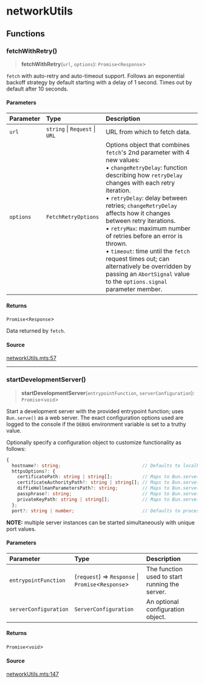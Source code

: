 # networkUtils

## Functions

### fetchWithRetry()

> **fetchWithRetry**(`url`, `options`): `Promise`\<`Response`\>

`fetch` with auto-retry and auto-timeout support. Follows an exponential backoff strategy by
default starting with a delay of 1 second. Times out by default after 10 seconds.

#### Parameters

| Parameter | Type | Description |
| :------ | :------ | :------ |
| `url` | `string` \| `Request` \| `URL` | URL from which to fetch data. |
| `options` | `FetchRetryOptions` | Options object that combines `fetch`'s 2nd parameter with 4 new values:<br />               • `changeRetryDelay`: function describing how `retryDelay` changes with each retry iteration.<br />               • `retryDelay`: delay between retries; `changeRetryDelay` affects how it changes between retry iterations.<br />               • `retryMax`: maximum number of retries before an error is thrown.<br />               • `timeout`: time until the `fetch` request times out; can alternatively be overridden by passing an `AbortSignal` value to the `options.signal` parameter member. |

#### Returns

`Promise`\<`Response`\>

Data returned by `fetch`.

#### Source

[networkUtils.mts:57](https://github.com/mangs/bun-utils/blob/191b28d444f099e74d36134f30a2a00851955e34/src/networkUtils.mts#L57)

***

### startDevelopmentServer()

> **startDevelopmentServer**(`entrypointFunction`, `serverConfiguration`): `Promise`\<`void`\>

Start a development server with the provided entrypoint function; uses `Bun.serve()` as a web
server. The exact configuration options used are logged to the console if the `DEBUG` environment
variable is set to a truthy value.

Optionally specify a configuration object to customize functionality as follows:
```ts
{
  hostname?: string;                              // Defaults to localhost
  httpsOptions?: {
    certificatePath: string | string[];           // Maps to Bun.serve()'s tls.cert option
    certificateAuthorityPath?: string | string[]; // Maps to Bun.serve()'s tls.ca option
    diffieHellmanParametersPath?: string;         // Maps to Bun.serve()'s tls.dhParamsFile option
    passphrase?: string;                          // Maps to Bun.serve()'s tls.passphrase option
    privateKeyPath: string | string[];            // Maps to Bun.serve()'s tls.key option
  };
  port?: string | number;                         // Defaults to process.env.DEVELOPMENT_SERVER_PORT else 3_000 for HTTP, 443 for HTTPS
```
**NOTE:** multiple server instances can be started simultaneously with unique port values.

#### Parameters

| Parameter | Type | Description |
| :------ | :------ | :------ |
| `entrypointFunction` | (`request`) => `Response` \| `Promise`\<`Response`\> | The function used to start running the server. |
| `serverConfiguration` | `ServerConfiguration` | An optional configuration object. |

#### Returns

`Promise`\<`void`\>

#### Source

[networkUtils.mts:147](https://github.com/mangs/bun-utils/blob/191b28d444f099e74d36134f30a2a00851955e34/src/networkUtils.mts#L147)
